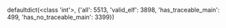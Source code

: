 defaultdict(<class 'int'>, {'all': 5513, 'valid_elf': 3898, 'has_traceable_main': 499, 'has_no_traceable_main': 3399})
